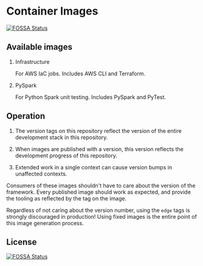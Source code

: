 # Container Images
[![FOSSA Status](https://app.fossa.com/api/projects/git%2Bgithub.com%2Foliversalzburg%2Fcontainers.svg?type=shield)](https://app.fossa.com/projects/git%2Bgithub.com%2Foliversalzburg%2Fcontainers?ref=badge_shield)


## Available images

1. Infrastructure

    For AWS IaC jobs. Includes AWS CLI and Terraform.

1. PySpark

    For Python Spark unit testing. Includes PySpark and PyTest.

## Operation

1. The version tags on this repository reflect the version of the entire development stack in this repository.

1. When images are published with a version, this version reflects the development progress of this repository.

1. Extended work in a single context can cause version bumps in unaffected contexts.

Consumers of these images shouldn't have to care about the version of the framework. Every published image should work as expected, and provide the tooling as reflected by the tag on the image.

Regardless of not caring about the version number, using the `edge` tags is strongly discouraged in production! Using fixed images is the entire point of this image generation process.


## License
[![FOSSA Status](https://app.fossa.com/api/projects/git%2Bgithub.com%2Foliversalzburg%2Fcontainers.svg?type=large)](https://app.fossa.com/projects/git%2Bgithub.com%2Foliversalzburg%2Fcontainers?ref=badge_large)